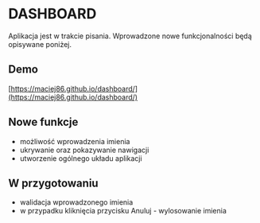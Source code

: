 # DASHBOARD

Aplikacja jest w trakcie pisania. Wprowadzone nowe funkcjonalności będą opisywane poniżej.

## Demo

[https://maciej86.github.io/dashboard/](https://maciej86.github.io/dashboard/)

## Nowe funkcje

- możliwość wprowadzenia imienia
- ukrywanie oraz pokazywanie nawigacji
- utworzenie ogólnego układu aplikacji

## W przygotowaniu

- walidacja wprowadzonego imienia
- w przypadku kliknięcia przycisku Anuluj - wylosowanie imienia
